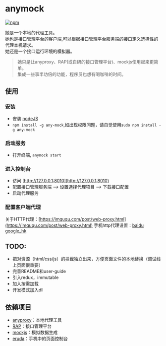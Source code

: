 # anymock
[![npm](https://img.shields.io/badge/npm-1.0.15-green.svg)](https://www.npmjs.com/package/any-mock)

她是一个本地的代理工具。<br>
她也是接口管理平台的客户端,可以根据接口管理平台服务端的接口定义选择性的代理本机请求。<br>
她还是一个接口运行环境的模拟器。<br>

> 她只是让anyproxy、RAP(或自研的接口管理平台)、mockjs使用起来更简单。<br>集成一些事半功倍的功能，程序员也想有喝咖啡的时间。

## 使用

### 安装
* 安装 [nodeJS](http://nodejs.org)
* `npm install -g any-mock`,如出现权限问题，请自觉使用`sudo npm install -g any-mock`

### 启动服务
* 打开终端, `anymock start`

### 进入控制台
* 访问 [http://127.0.0.1:8010](http://127.0.0.1:8010)
* 配置接口管理服务端 ——> 设置选择代理项目 ——> 下载接口配置
* 启动代理服务

### 配置客户端代理
关于HTTP代理：[https://imququ.com/post/web-proxy.html](https://imququ.com/post/web-proxy.html)
手机http代理设置：[baidu](https://www.baidu.com/s?wd=%E6%89%8B%E6%9C%BAhttp%E4%BB%A3%E7%90%86%E8%AE%BE%E7%BD%AE) [google_hk](https://www.google.com.hk/search?q=%E6%89%8B%E6%9C%BAhttp%E4%BB%A3%E7%90%86%E8%AE%BE%E7%BD%AE&oq=%E6%89%8B%E6%9C%BAhttp%E4%BB%A3%E7%90%86%E8%AE%BE%E7%BD%AE)

## TODO:
* 把对资源（html/css/js）的拦截独立出来，方便页面文件的本地替换（调试线上页面很重要）
* 完善README和user-guide
* 引入redux，immutable
* 加入按需加载
* 开发模式加入dll

## 依赖项目
* [anyproxy](https://github.com/alibaba/anyproxy)：本地代理工具
* [RAP](https://github.com/thx/RAP)：接口管理平台
* [mockjs](http://mockjs.com/)：模拟数据生成
* [eruda](https://github.com/liriliri/eruda)：手机中的页面控制台